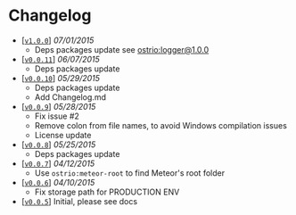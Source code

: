 Changelog
=========
 - [[`v1.0.0`](https://github.com/VeliovGroup/Meteor-logger-file/releases/tag/v1.0.0)] *07/01/2015*
   - Deps packages update see [ostrio:logger@1.0.0](https://github.com/VeliovGroup/Meteor-logger/releases/tag/v1.0.0)
 - [[`v0.0.11`](https://github.com/VeliovGroup/Meteor-logger-file/releases/tag/v0.0.11)] *06/07/2015*
   - Deps packages update
 - [[`v0.0.10`](https://github.com/VeliovGroup/Meteor-logger-file/releases/tag/v0.0.10)] *05/29/2015*
   - Deps packages update
   - Add Changelog.md
 - [[`v0.0.9`](https://github.com/VeliovGroup/Meteor-logger-file/releases/tag/v0.0.9)] *05/28/2015*
   - Fix issue #2
   - Remove colon from file names, to avoid Windows compilation issues
   - License update
 - [[`v0.0.8`](https://github.com/VeliovGroup/Meteor-logger-file/releases/tag/v0.0.8)] *05/25/2015*
   - Deps packages update
 - [[`v0.0.7`](https://github.com/VeliovGroup/Meteor-logger-file/releases/tag/v0.0.7)] *04/12/2015*
   - Use `ostrio:meteor-root` to find Meteor's root folder
 - [[`v0.0.6`](https://github.com/VeliovGroup/Meteor-logger-file/releases/tag/v0.0.6)] *04/10/2015*
   - Fix storage path for PRODUCTION ENV
 - [[`v0.0.5`](https://github.com/VeliovGroup/Meteor-logger-file/releases/tag/v0.0.5)] Initial, please see docs